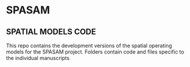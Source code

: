# SPASAM
## SPATIAL MODELS CODE
This repo contains the development versions of the spatial operating models for the SPASAM project. Folders contain code and files specific to the individual manuscripts

